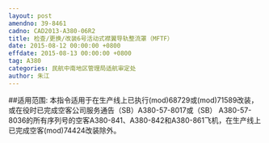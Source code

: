 ```yaml
---
layout: post
amendno: 39-8461
cadno: CAD2013-A380-06R2
title: 检查/更换/改装6号活动式襟翼导轨整流罩（MFTF）
date: 2015-08-12 00:00:00 +0800
effdate: 2015-08-13 00:00:00 +0800
tag: A380
categories: 民航中南地区管理局适航审定处
author: 朱江
---
```


##适用范围:
本指令适用于在生产线上已执行(mod)68729或(mod)71589改装，或在役时已完成空客公司服务通告（SB）A380-57-8017或（SB） A380-57-8036的所有序列号的空客A380-841、A380-842和A380-861飞机，在生产线上已完成空客(mod)74424改装除外。

